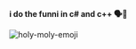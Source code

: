 ###
**i do the funni in c# and c++ 🗣️💯**


![holy-moly-emoji](https://user-images.githubusercontent.com/89509337/177057392-c7af71c9-da8a-40a6-8471-21621c17dcef.gif)

